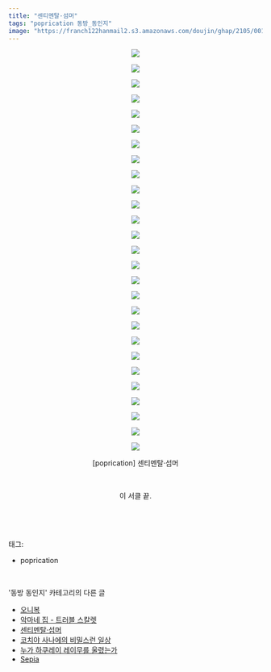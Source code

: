```yaml
---
title: "센티멘탈·섬머"
tags: "poprication 동방_동인지"
image: "https://franch122hanmail2.s3.amazonaws.com/doujin/ghap/2105/001.jpg"
---
```

<div class="article">
<p style="text-align: center; clear: none; float: none;"><img src="{{ site.imgserver6 }}/ghap/2105/001.jpg"/></p>
<p style="text-align: center; clear: none; float: none;"><img src="{{ site.imgserver6 }}/ghap/2105/002.jpg"/></p>
<p style="text-align: center; clear: none; float: none;"><img src="{{ site.imgserver6 }}/ghap/2105/003.jpg"/></p>
<p style="text-align: center; clear: none; float: none;"><img src="{{ site.imgserver6 }}/ghap/2105/004.jpg"/></p>
<p style="text-align: center; clear: none; float: none;"><img src="{{ site.imgserver6 }}/ghap/2105/005.jpg"/></p>
<p style="text-align: center; clear: none; float: none;"><img src="{{ site.imgserver6 }}/ghap/2105/006.jpg"/></p>
<p style="text-align: center; clear: none; float: none;"><img src="{{ site.imgserver6 }}/ghap/2105/007.jpg"/></p>
<p style="text-align: center; clear: none; float: none;"><img src="{{ site.imgserver6 }}/ghap/2105/008.jpg"/></p>
<p style="text-align: center; clear: none; float: none;"><img src="{{ site.imgserver6 }}/ghap/2105/009.jpg"/></p>
<p style="text-align: center; clear: none; float: none;"><img src="{{ site.imgserver6 }}/ghap/2105/010.jpg"/></p>
<p style="text-align: center; clear: none; float: none;"><img src="{{ site.imgserver6 }}/ghap/2105/011.jpg"/></p>
<p style="text-align: center; clear: none; float: none;"><img src="{{ site.imgserver6 }}/ghap/2105/012.jpg"/></p>
<p style="text-align: center; clear: none; float: none;"><img src="{{ site.imgserver6 }}/ghap/2105/013.jpg"/></p>
<p style="text-align: center; clear: none; float: none;"><img src="{{ site.imgserver6 }}/ghap/2105/014.jpg"/></p>
<p style="text-align: center; clear: none; float: none;"><img src="{{ site.imgserver6 }}/ghap/2105/015.jpg"/></p>
<p style="text-align: center; clear: none; float: none;"><img src="{{ site.imgserver6 }}/ghap/2105/016.jpg"/></p>
<p style="text-align: center; clear: none; float: none;"><img src="{{ site.imgserver6 }}/ghap/2105/017.jpg"/></p>
<p style="text-align: center; clear: none; float: none;"><img src="{{ site.imgserver6 }}/ghap/2105/018.jpg"/></p>
<p style="text-align: center; clear: none; float: none;"><img src="{{ site.imgserver6 }}/ghap/2105/019.jpg"/></p>
<p style="text-align: center; clear: none; float: none;"><img src="{{ site.imgserver6 }}/ghap/2105/020.jpg"/></p>
<p style="text-align: center; clear: none; float: none;"><img src="{{ site.imgserver6 }}/ghap/2105/021.jpg"/></p>
<p style="text-align: center; clear: none; float: none;"><img src="{{ site.imgserver6 }}/ghap/2105/022.jpg"/></p>
<p style="text-align: center; clear: none; float: none;"><img src="{{ site.imgserver6 }}/ghap/2105/023.jpg"/></p>
<p style="text-align: center; clear: none; float: none;"><img src="{{ site.imgserver6 }}/ghap/2105/024.jpg"/></p>
<p style="text-align: center; clear: none; float: none;"><img src="{{ site.imgserver6 }}/ghap/2105/025.jpg"/></p>
<p style="text-align: center; clear: none; float: none;"><img src="{{ site.imgserver6 }}/ghap/2105/026.jpg"/></p>
<p style="text-align: center; clear: none; float: none;"><img src="{{ site.imgserver6 }}/ghap/2105/027.jpg"/></p>
<p style="text-align: center; clear: none; float: none;">[poprication] 센티멘탈·섬머</p>
<p style="text-align: center; clear: none; float: none;"><br/></p>
<p style="text-align: center; clear: none; float: none;">이 서클 끝.</p>
<p><br/></p>
</div><br/>
<div class="tagTrail">
<p>태그: </p>
<ul>
<li>poprication</li>
</ul>
</div><br/>
<div class="another">
<p>'동방 동인지' 카테고리의 다른 글</p>
<ul>
<li><a href="/ghap_2109">오니복</a></li>
<li><a href="/ghap_2106">악마네 집 - 트러블 스칼렛</a></li>
<li><a href="/ghap_2105">센티멘탈·섬머</a></li>
<li><a href="/ghap_2104">코치야 사나에의 비밀스런 일상</a></li>
<li><a href="/ghap_2102">누가 하쿠레이 레이무를 울렸는가</a></li>
<li><a href="/ghap_2100">Sepia</a></li>
</ul>
</div><br/>
<div class="cb_module cb_fluid">
<div class="cb_wrt cb_profile">
</div><!-- commentList close -->
</div><br/>
